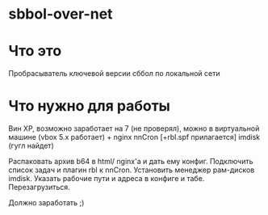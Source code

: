 # sbbol-over-net

# Что это
Пробрасыватель ключевой версии сббол по локальной сети

# Что нужно для работы
Вин XP, возможно заработает на 7 (не проверял),
можно в виртуальной машине (vbox 5.x работает)
+
nginx
nnCron [+rbl.spf прилагается]
imdisk
(гугл найдет)

Распаковать архив b64 в html/ nginx'a и дать ему конфиг.
Подключить список задач и плагин rbl к nnCron.
Установить менеджер рам-дисков imdisk.
Указать рабочие пути и адреса в конфиге и табе.
Перезагрузиться.

Должно заработать ;)
